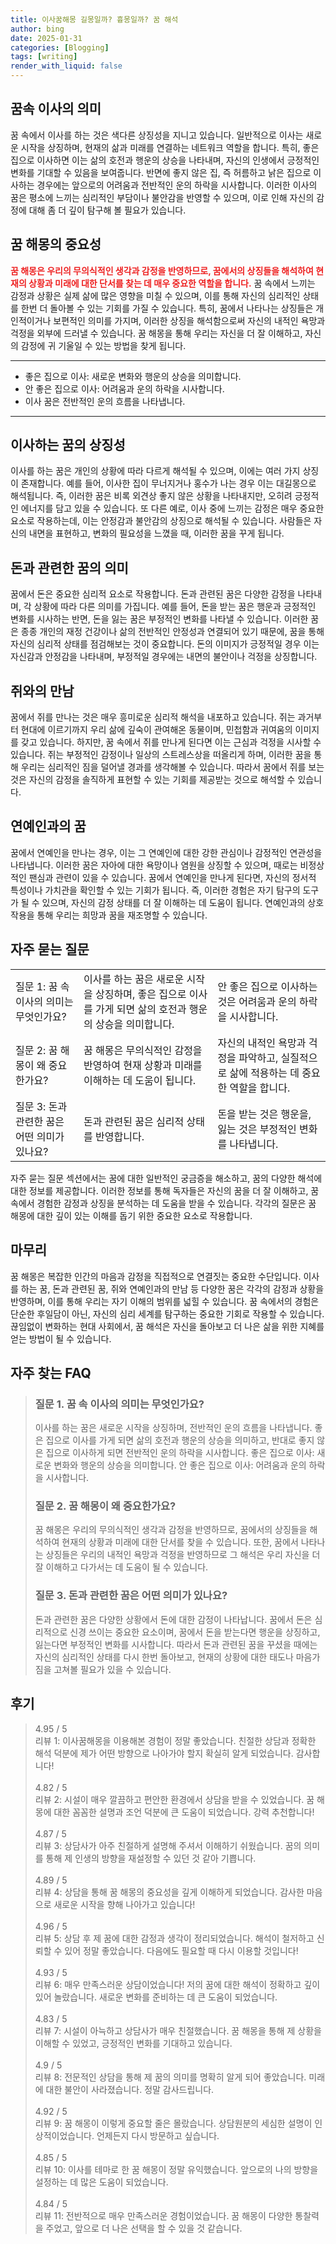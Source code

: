 ```yaml
---
title: 이사꿈해몽 길몽일까? 흉몽일까? 꿈 해석
author: bing
date: 2025-01-31
categories: [Blogging]
tags: [writing]
render_with_liquid: false
---
```



<h2 id='꿈속_이사의_의미'>꿈속 이사의 의미</h2>

<p>꿈 속에서 이사를 하는 것은 색다른 상징성을 지니고 있습니다. 일반적으로 이사는 새로운 시작을 상징하며, 현재의 삶과 미래를 연결하는 네트워크 역할을 합니다. 특히, 좋은 집으로 이사하면 이는 삶의 호전과 행운의 상승을 나타내며, 자신의 인생에서 긍정적인 변화를 기대할 수 있음을 보여줍니다. 반면에 좋지 않은 집, 즉 허름하고 낡은 집으로 이사하는 경우에는 앞으로의 어려움과 전반적인 운의 하락을 시사합니다. 이러한 이사의 꿈은 평소에 느끼는 심리적인 부담이나 불안감을 반영할 수 있으며, 이로 인해 자신의 감정에 대해 좀 더 깊이 탐구해 볼 필요가 있습니다.</p>

<h2 id='꿈해몽의_중요성'>꿈 해몽의 중요성</h2>

<p><b><span style="color: #ee2323;">꿈 해몽은 우리의 무의식적인 생각과 감정을 반영하므로, 꿈에서의 상징들을 해석하여 현재의 상황과 미래에 대한 단서를 찾는 데 매우 중요한 역할을 합니다.</span></b> 꿈 속에서 느끼는 감정과 상황은 실제 삶에 많은 영향을 미칠 수 있으며, 이를 통해 자신의 심리적인 상태를 한번 더 돌아볼 수 있는 기회를 가질 수 있습니다. 특히, 꿈에서 나타나는 상징들은 개인적이거나 보편적인 의미를 가지며, 이러한 상징을 해석함으로써 자신의 내적인 욕망과 걱정을 외부에 드러낼 수 있습니다. 꿈 해몽을 통해 우리는 자신을 더 잘 이해하고, 자신의 감정에 귀 기울일 수 있는 방법을 찾게 됩니다.</p>

<hr />

<ul>
    <li>좋은 집으로 이사: 새로운 변화와 행운의 상승을 의미합니다.</li>
    <li>안 좋은 집으로 이사: 어려움과 운의 하락을 시사합니다.</li>
    <li>이사 꿈은 전반적인 운의 흐름을 나타냅니다.</li>
</ul>

<hr />

<h2 id='이사하는_꿈의_상징성'>이사하는 꿈의 상징성</h2>

<p>이사를 하는 꿈은 개인의 상황에 따라 다르게 해석될 수 있으며, 이에는 여러 가지 상징이 존재합니다. 예를 들어, 이사한 집이 무너지거나 홍수가 나는 경우 이는 대길몽으로 해석됩니다. 즉, 이러한 꿈은 비록 외견상 좋지 않은 상황을 나타내지만, 오히려 긍정적인 에너지를 담고 있을 수 있습니다. 또 다른 예로, 이사 중에 느끼는 감정은 매우 중요한 요소로 작용하는데, 이는 안정감과 불안감의 상징으로 해석될 수 있습니다. 사람들은 자신의 내면을 표현하고, 변화의 필요성을 느꼈을 때, 이러한 꿈을 꾸게 됩니다.</p>

<h2 id='돈과_관련한_꿈의_의미'>돈과 관련한 꿈의 의미</h2>

<p>꿈에서 돈은 중요한 심리적 요소로 작용합니다. 돈과 관련된 꿈은 다양한 감정을 나타내며, 각 상황에 따라 다른 의미를 가집니다. 예를 들어, 돈을 받는 꿈은 행운과 긍정적인 변화를 시사하는 반면, 돈을 잃는 꿈은 부정적인 변화를 나타낼 수 있습니다. 이러한 꿈은 종종 개인의 재정 건강이나 삶의 전반적인 안정성과 연결되어 있기 때문에, 꿈을 통해 자신의 심리적 상태를 점검해보는 것이 중요합니다. 돈의 이미지가 긍정적일 경우 이는 자신감과 안정감을 나타내며, 부정적일 경우에는 내면의 불안이나 걱정을 상징합니다.</p>

<h2 id='쥐와의_만남'>쥐와의 만남</h2>

<p>꿈에서 쥐를 만나는 것은 매우 흥미로운 심리적 해석을 내포하고 있습니다. 쥐는 과거부터 현대에 이르기까지 우리 삶에 깊숙이 관여해온 동물이며, 민첩함과 귀여움의 이미지를 갖고 있습니다. 하지만, 꿈 속에서 쥐를 만나게 된다면 이는 근심과 걱정을 시사할 수 있습니다. 쥐는 부정적인 감정이나 일상의 스트레스상을 떠올리게 하며, 이러한 꿈을 통해 우리는 심리적인 짐을 덜어낼 경과를 생각해볼 수 있습니다. 따라서 꿈에서 쥐를 보는 것은 자신의 감정을 솔직하게 표현할 수 있는 기회를 제공받는 것으로 해석할 수 있습니다.</p>

<h2 id='연예인과의_꿈'>연예인과의 꿈</h2>

<p>꿈에서 연예인을 만나는 경우, 이는 그 연예인에 대한 강한 관심이나 감정적인 연관성을 나타냅니다. 이러한 꿈은 자아에 대한 욕망이나 염원을 상징할 수 있으며, 때로는 비정상적인 팬심과 관련이 있을 수 있습니다. 꿈에서 연예인을 만나게 된다면, 자신의 정서적 특성이나 가치관을 확인할 수 있는 기회가 됩니다. 즉, 이러한 경험은 자기 탐구의 도구가 될 수 있으며, 자신의 감정 상태를 더 잘 이해하는 데 도움이 됩니다. 연예인과의 상호작용을 통해 우리는 희망과 꿈을 재조명할 수 있습니다.</p>

<h2 id='자주_묻는_질문'>자주 묻는 질문</h2>

<table>
    <tr>
        <td>질문 1: 꿈 속 이사의 의미는 무엇인가요?</td>
        <td>이사를 하는 꿈은 새로운 시작을 상징하며, 좋은 집으로 이사를 가게 되면 삶의 호전과 행운의 상승을 의미합니다.</td>
        <td>안 좋은 집으로 이사하는 것은 어려움과 운의 하락을 시사합니다.</td>
    </tr>
    <tr>
        <td>질문 2: 꿈 해몽이 왜 중요한가요?</td>
        <td>꿈 해몽은 무의식적인 감정을 반영하여 현재 상황과 미래를 이해하는 데 도움이 됩니다.</td>
        <td>자신의 내적인 욕망과 걱정을 파악하고, 실질적으로 삶에 적용하는 데 중요한 역할을 합니다.</td>
    </tr>
    <tr>
        <td>질문 3: 돈과 관련한 꿈은 어떤 의미가 있나요?</td>
        <td>돈과 관련된 꿈은 심리적 상태를 반영합니다.</td>
        <td>돈을 받는 것은 행운을, 잃는 것은 부정적인 변화를 나타냅니다.</td>
    </tr>
</table>

<p>자주 묻는 질문 섹션에서는 꿈에 대한 일반적인 궁금증을 해소하고, 꿈의 다양한 해석에 대한 정보를 제공합니다. 이러한 정보를 통해 독자들은 자신의 꿈을 더 잘 이해하고, 꿈 속에서 경험한 감정과 상징을 분석하는 데 도움을 받을 수 있습니다. 각각의 질문은 꿈 해몽에 대한 깊이 있는 이해를 돕기 위한 중요한 요소로 작용합니다.</p>

<h2 id='마무리'>마무리</h2>

<p>꿈 해몽은 복잡한 인간의 마음과 감정을 직접적으로 연결짓는 중요한 수단입니다. 이사를 하는 꿈, 돈과 관련된 꿈, 쥐와 연예인과의 만남 등 다양한 꿈은 각각의 감정과 상황을 반영하며, 이를 통해 우리는 자기 이해의 범위를 넓힐 수 있습니다. 꿈 속에서의 경험은 단순한 후일담이 아닌, 자신의 심리 세계를 탐구하는 중요한 기회로 작용할 수 있습니다. 끊임없이 변화하는 현대 사회에서, 꿈 해석은 자신을 돌아보고 더 나은 삶을 위한 지혜를 얻는 방법이 될 수 있습니다.</p>


<h2 id='자주_찾는_FAQ'>자주 찾는 FAQ</h2>
<div itemscope="" itemtype="https://schema.org/FAQPage"> 
    <blockquote> 
        <div itemscope="" itemprop="mainEntity" itemtype="https://schema.org/Question"> 
            <h3 itemprop="name">질문 1. 꿈 속 이사의 의미는 무엇인가요?</h3> 
            <div itemscope="" itemprop="acceptedAnswer" itemtype="https://schema.org/Answer"> 
                <span itemprop="text"> 
                    <p>이사를 하는 꿈은 새로운 시작을 상징하며, 전반적인 운의 흐름을 나타냅니다. 좋은 집으로 이사를 가게 되면 삶의 호전과 행운의 상승을 의미하고, 반대로 좋지 않은 집으로 이사하게 되면 전반적인 운의 하락을 시사합니다. 좋은 집으로 이사: 새로운 변화와 행운의 상승을 의미합니다. 안 좋은 집으로 이사: 어려움과 운의 하락을 시사합니다.</p> 
                </span> 
            </div> 
        </div> 
        <div itemscope="" itemprop="mainEntity" itemtype="https://schema.org/Question"> 
            <h3 itemprop="name">질문 2. 꿈 해몽이 왜 중요한가요?</h3> 
            <div itemscope="" itemprop="acceptedAnswer" itemtype="https://schema.org/Answer"> 
                <span itemprop="text"> 
                    <p>꿈 해몽은 우리의 무의식적인 생각과 감정을 반영하므로, 꿈에서의 상징들을 해석하여 현재의 상황과 미래에 대한 단서를 찾을 수 있습니다. 또한, 꿈에서 나타나는 상징들은 우리의 내적인 욕망과 걱정을 반영하므로 그 해석은 우리 자신을 더 잘 이해하고 다가서는 데 도움이 될 수 있습니다.</p> 
                </span> 
            </div> 
        </div> 
        <div itemscope="" itemprop="mainEntity" itemtype="https://schema.org/Question"> 
            <h3 itemprop="name">질문 3. 돈과 관련한 꿈은 어떤 의미가 있나요?</h3> 
            <div itemscope="" itemprop="acceptedAnswer" itemtype="https://schema.org/Answer"> 
                <span itemprop="text"> 
                    <p>돈과 관련한 꿈은 다양한 상황에서 돈에 대한 감정이 나타납니다. 꿈에서 돈은 심리적으로 신경 쓰이는 중요한 요소이며, 꿈에서 돈을 받는다면 행운을 상징하고, 잃는다면 부정적인 변화를 시사합니다. 따라서 돈과 관련된 꿈을 꾸셨을 때에는 자신의 심리적인 상태를 다시 한번 돌아보고, 현재의 상황에 대한 태도나 마음가짐을 고쳐볼 필요가 있을 수 있습니다.</p> 
                </span> 
            </div> 
        </div> 
    </blockquote> 
</div>
<h2 id='후기'>후기</h2>
<div itemscope itemtype="https://schema.org/Product">
  <blockquote>
  <div itemprop="review" itemscope itemtype="https://schema.org/Review">
      <div itemprop="reviewRating" itemscope itemtype="https://schema.org/Rating"> <span itemprop="ratingValue">4.95</span> / <span itemprop="bestRating">5</span> </div>
      <span itemprop="reviewBody">리뷰 1: 이사꿈해몽을 이용해본 경험이 정말 좋았습니다. 친절한 상담과 정확한 해석 덕분에 제가 어떤 방향으로 나아가야 할지 확실히 알게 되었습니다. 감사합니다!</span>
  </div>
  <br>
  <div itemprop="review" itemscope itemtype="https://schema.org/Review">
      <div itemprop="reviewRating" itemscope itemtype="https://schema.org/Rating"> <span itemprop="ratingValue">4.82</span> / <span itemprop="bestRating">5</span> </div>
      <span itemprop="reviewBody">리뷰 2: 시설이 매우 깔끔하고 편안한 환경에서 상담을 받을 수 있었습니다. 꿈 해몽에 대한 꼼꼼한 설명과 조언 덕분에 큰 도움이 되었습니다. 강력 추천합니다!</span>
  </div>
  <br>
  <div itemprop="review" itemscope itemtype="https://schema.org/Review">
      <div itemprop="reviewRating" itemscope itemtype="https://schema.org/Rating"> <span itemprop="ratingValue">4.87</span> / <span itemprop="bestRating">5</span> </div>
      <span itemprop="reviewBody">리뷰 3: 상담사가 아주 친절하게 설명해 주셔서 이해하기 쉬웠습니다. 꿈의 의미를 통해 제 인생의 방향을 재설정할 수 있던 것 같아 기쁩니다.</span>
  </div>
  <br>
  <div itemprop="review" itemscope itemtype="https://schema.org/Review">
      <div itemprop="reviewRating" itemscope itemtype="https://schema.org/Rating"> <span itemprop="ratingValue">4.89</span> / <span itemprop="bestRating">5</span> </div>
      <span itemprop="reviewBody">리뷰 4: 상담을 통해 꿈 해몽의 중요성을 깊게 이해하게 되었습니다. 감사한 마음으로 새로운 시작을 향해 나아가고 있습니다!</span>
  </div>
  <br>
  <div itemprop="review" itemscope itemtype="https://schema.org/Review">
      <div itemprop="reviewRating" itemscope itemtype="https://schema.org/Rating"> <span itemprop="ratingValue">4.96</span> / <span itemprop="bestRating">5</span> </div>
      <span itemprop="reviewBody">리뷰 5: 상담 후 제 꿈에 대한 감정과 생각이 정리되었습니다. 해석이 철저하고 신뢰할 수 있어 정말 좋았습니다. 다음에도 필요할 때 다시 이용할 것입니다!</span>
  </div>
  <br>
  <div itemprop="review" itemscope itemtype="https://schema.org/Review">
      <div itemprop="reviewRating" itemscope itemtype="https://schema.org/Rating"> <span itemprop="ratingValue">4.93</span> / <span itemprop="bestRating">5</span> </div>
      <span itemprop="reviewBody">리뷰 6: 매우 만족스러운 상담이었습니다! 저의 꿈에 대한 해석이 정확하고 깊이 있어 놀랐습니다. 새로운 변화를 준비하는 데 큰 도움이 되었습니다.</span>
  </div>
  <br>
  <div itemprop="review" itemscope itemtype="https://schema.org/Review">
      <div itemprop="reviewRating" itemscope itemtype="https://schema.org/Rating"> <span itemprop="ratingValue">4.83</span> / <span itemprop="bestRating">5</span> </div>
      <span itemprop="reviewBody">리뷰 7: 시설이 아늑하고 상담사가 매우 친절했습니다. 꿈 해몽을 통해 제 상황을 이해할 수 있었고, 긍정적인 변화를 기대하고 있습니다.</span>
  </div>
  <br>
  <div itemprop="review" itemscope itemtype="https://schema.org/Review">
      <div itemprop="reviewRating" itemscope itemtype="https://schema.org/Rating"> <span itemprop="ratingValue">4.9</span> / <span itemprop="bestRating">5</span> </div>
      <span itemprop="reviewBody">리뷰 8: 전문적인 상담을 통해 제 꿈의 의미를 명확히 알게 되어 좋았습니다. 미래에 대한 불안이 사라졌습니다. 정말 감사드립니다.</span>
  </div>
  <br>
  <div itemprop="review" itemscope itemtype="https://schema.org/Review">
      <div itemprop="reviewRating" itemscope itemtype="https://schema.org/Rating"> <span itemprop="ratingValue">4.92</span> / <span itemprop="bestRating">5</span> </div>
      <span itemprop="reviewBody">리뷰 9: 꿈 해몽이 이렇게 중요할 줄은 몰랐습니다. 상담원분의 세심한 설명이 인상적이었습니다. 언제든지 다시 방문하고 싶습니다.</span>
  </div>
  <br>
  <div itemprop="review" itemscope itemtype="https://schema.org/Review">
      <div itemprop="reviewRating" itemscope itemtype="https://schema.org/Rating"> <span itemprop="ratingValue">4.85</span> / <span itemprop="bestRating">5</span> </div>
      <span itemprop="reviewBody">리뷰 10: 이사를 테마로 한 꿈 해몽이 정말 유익했습니다. 앞으로의 나의 방향을 설정하는 데 많은 도움이 되었습니다.</span>
  </div>
  <br>
  <div itemprop="review" itemscope itemtype="https://schema.org/Review">
      <div itemprop="reviewRating" itemscope itemtype="https://schema.org/Rating"> <span itemprop="ratingValue">4.84</span> / <span itemprop="bestRating">5</span> </div>
      <span itemprop="reviewBody">리뷰 11: 전반적으로 매우 만족스러운 경험이었습니다. 꿈 해몽이 다양한 통찰력을 주었고, 앞으로 더 나은 선택을 할 수 있을 것 같습니다.</span>
  </div>
  </blockquote>
</div>
